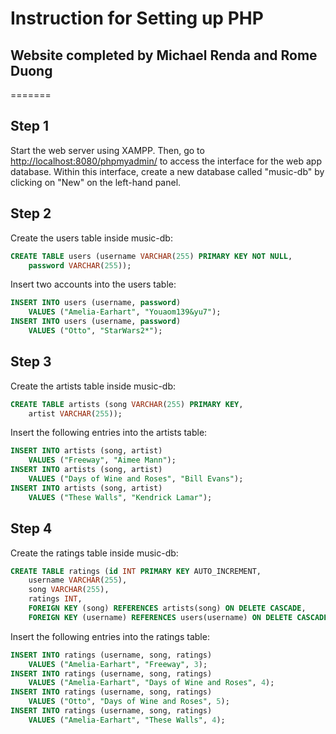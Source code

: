 
# Instruction for Setting up PHP

## Website completed by Michael Renda and Rome Duong

=======


## Step 1

Start the web server using XAMPP. Then, go to <http://localhost:8080/phpmyadmin/> to access the interface for the web app database. Within this interface, create a new database called "music-db" by clicking on "New" on the left-hand panel.

## Step 2

Create the users table inside music-db:

```sql
CREATE TABLE users (username VARCHAR(255) PRIMARY KEY NOT NULL,
    password VARCHAR(255));
```

Insert two accounts into the users table:

```sql
INSERT INTO users (username, password)
    VALUES ("Amelia-Earhart", "Youaom139&yu7");
INSERT INTO users (username, password)
    VALUES ("Otto", "StarWars2*");
```

## Step 3

Create the artists table inside music-db:

```sql
CREATE TABLE artists (song VARCHAR(255) PRIMARY KEY,
    artist VARCHAR(255));
```

Insert the following entries into the artists table:

```sql
INSERT INTO artists (song, artist)
    VALUES ("Freeway", "Aimee Mann");
INSERT INTO artists (song, artist)
    VALUES ("Days of Wine and Roses", "Bill Evans");
INSERT INTO artists (song, artist)
    VALUES ("These Walls", "Kendrick Lamar");
```

## Step 4

Create the ratings table inside music-db:

```sql
CREATE TABLE ratings (id INT PRIMARY KEY AUTO_INCREMENT,
    username VARCHAR(255),
    song VARCHAR(255),
    ratings INT,
    FOREIGN KEY (song) REFERENCES artists(song) ON DELETE CASCADE,
    FOREIGN KEY (username) REFERENCES users(username) ON DELETE CASCADE);
```

Insert the following entries into the ratings table:

```sql
INSERT INTO ratings (username, song, ratings)
    VALUES ("Amelia-Earhart", "Freeway", 3);
INSERT INTO ratings (username, song, ratings)
    VALUES ("Amelia-Earhart", "Days of Wine and Roses", 4);
INSERT INTO ratings (username, song, ratings)
    VALUES ("Otto", "Days of Wine and Roses", 5);
INSERT INTO ratings (username, song, ratings)
    VALUES ("Amelia-Earhart", "These Walls", 4);
```
